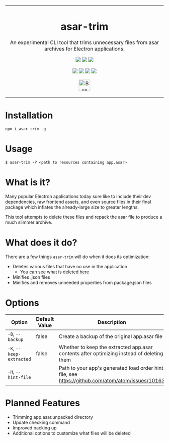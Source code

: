 <p align="center">
	<table>
		<tbody>
			<td align="center">
				<h1>asar-trim</h1>
				<p>An experimental CLI tool that trims unnecessary files from asar archives for Electron applications.</p>
				<p>
					<a href="https://www.npmjs.com/package/asar-trim"><img src="https://img.shields.io/npm/v/asar-trim?color=crimson&label=asar-trim&logo=npm&style=flat-square"></a>
					<a href="https://www.npmjs.com/package/asar-trim"><img src="https://img.shields.io/npm/dt/asar-trim?color=crimson&logo=npm&style=flat-square"></a>
					<a href="https://www.npmjs.com/package/asar-trim"><img src="https://img.shields.io/librariesio/release/npm/asar-trim?color=crimson&logo=npm&style=flat-square"></a>
				</p>
				<p>
					<a href="https://github.com/depthbomb/asar-trim/releases/latest"><img src="https://img.shields.io/github/release-date/depthbomb/asar-trim.svg?label=Released&logo=github&style=flat-square"></a>
					<a href="https://github.com/depthbomb/asar-trim/releases/latest"><img src="https://img.shields.io/github/release/depthbomb/asar-trim.svg?label=Stable&logo=github&style=flat-square"></a>
					<a href="https://github.com/depthbomb/asar-trim"><img src="https://img.shields.io/github/repo-size/depthbomb/asar-trim.svg?label=Repo%20Size&logo=github&style=flat-square"></a>
					<a href="https://github.com/depthbomb/asar-trim/releases/latest"><img src="https://img.shields.io/github/downloads/depthbomb/asar-trim/latest/total.svg?label=Downloads&logo=github&style=flat-square"></a>
				</p>
				<p>
					<a href="https://ko-fi.com/O4O1DV77" target="_blank"><img height="36" src="https://cdn.ko-fi.com/cdn/kofi1.png?v=3" alt="Buy Me a Coffee at ko-fi.com" /></a>
				</p>
				<img width="2000" height="0">
			</td>
		</tbody>
	</table>
</p>

# Installation

```
npm i asar-trim -g
```

# Usage

```
$ asar-trim -P <path to resources containing app.asar>
```

# What is it?

Many popular Electron applications today sure like to include their dev dependencies, raw frontend assets, and even source files in their final package which inflates the already-large size to greater lengths.

This tool attempts to delete these files and repack the asar file to produce a much slimmer archive.

# What does it do?

There are a few things `asar-trim` will do when it does its optimization:

- Deletes various files that have no use in the application
  - You can see what is deleted [here](https://github.com/depthbomb/asar-trim/blob/master/src/commands/trim.ts#L40)
- Minifies .json files
- Minifies and removes unneeded properties from package.json files

# Options

| Option                    | Default Value   | Description                                                                                      |
| ------------------------- | --------------- | ------------------------------------------------------------------------------------------------ |
| `-B`, `--backup`          | false           | Create a backup of the original app.asar file                                                    |
| `-K`, `--keep-extracted`  | false           | Whether to keep the extracted app.asar contents after optimizing instead of deleting them        |
| `-H`, `--hint-file`       |                 | Path to your app's generated load order hint file, see https://github.com/atom/atom/issues/10163 |

# Planned Features

- Trimming app.asar.unpacked directory
- Update checking command
- Improved backing up
- Additional options to customize what files will be deleted
